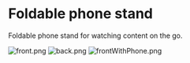 # Foldable phone stand

Foldable phone stand for watching content on the go.

![front.png](./pictures/front.png)
![back.png](./pictures/back.png)
![frontWithPhone.png](./pictures/frontWithPhone.png)